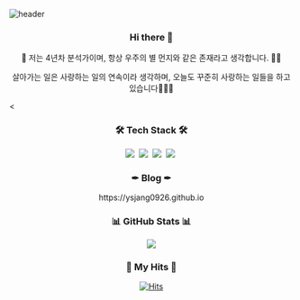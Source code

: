 ![header](https://capsule-render.vercel.app/api?type=waving&color=0:a82da8,100:da8f00&height=230&section=header&text=Hyoungwon'github&fontAlign=70&fontAlignY=40&fontSize=60&fontColor=ffffff)

<h3 align="center"> Hi there 👋 </h3>

<!--
**ysjang0926/ysjang0926** is a ✨ _special_ ✨ repository because its `README.md` (this file) appears on your GitHub profile.

Here are some ideas to get you started:

- 🔭 I’m currently working on ...
- 🌱 I’m currently learning ...
- 👯 I’m looking to collaborate on ...
- 🤔 I’m looking for help with ...
- 💬 Ask me about ...
- 📫 How to reach me: ...
- 😄 Pronouns: ...
- ⚡ Fun fact: ...
-->

<p align="center">
🚀 저는 4년차 분석가이며, 항상 우주의 별 먼지와 같은 존재라고 생각합니다. 👩‍🚀
</p>
<p align="center">
살아가는 일은 사랑하는 일의 연속이라 생각하며, 오늘도 꾸준히 사랑하는 일들을 하고 있습니다🏄🏻‍♂️
</p>

<

<h3 align="center">🛠 Tech Stack 🛠</h3>
<p align="center">
  <img src="https://img.shields.io/badge/R-276DC3?style=flat-square&logo=R&logoColor=white"/></a>&nbsp
  <img src="https://img.shields.io/badge/Python-3766AB?style=flat-square&logo=Python&logoColor=white"/></a>&nbsp
  <img src="https://img.shields.io/badge/MySQL-4479A1?style=flat-square&logo=MySQL&logoColor=white"/></a>&nbsp
  <img src="https://img.shields.io/badge/Power BI-F2C811?style=flat-square&logo=Power BI&logoColor=white"/></a>&nbsp
</p>

<h3 align="center">✒ Blog ✒</h3>
<p align="center">
	https://ysjang0926.github.io
</p>

<h3 align="center">📊 GitHub Stats 📊 </h3>
<p align="center"> 
	<img src="https://github-readme-stats.vercel.app/api?username=ysjang0926&theme=vue&show_icons=true"/></a>
</p>



<h3 align="center">🎇 My Hits 🎇 </h3>

<div align=center>
  
[![Hits](https://hits.seeyoufarm.com/api/count/incr/badge.svg?url=https%3A%2F%2Fgithub.com%2Fysjang0926&count_bg=%23D7D265&title_bg=%23252222&icon=&icon_color=%23E7E7E7&title=hits&edge_flat=false)](https://hits.seeyoufarm.com)
  
</div>
